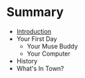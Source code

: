 # Summary

* [Introduction](README.md)
* Your First Day
   * Your Muse Buddy
   * Your Computer
* History
* What's In Town?

